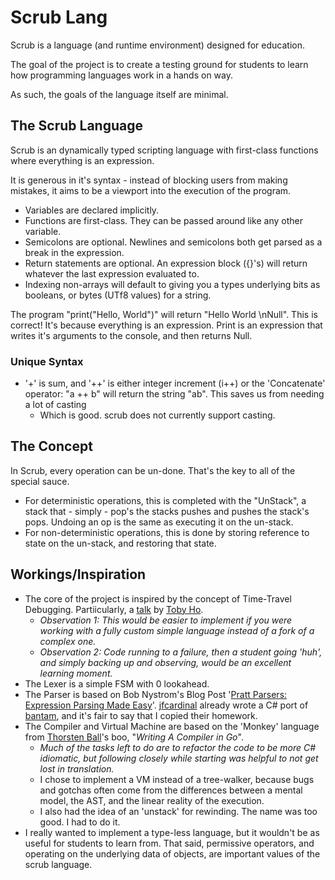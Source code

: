 # Scrub Lang

Scrub is a language (and runtime environment) designed for education.

The goal of the project is to create a testing ground for students to learn how programming languages work in a hands on way.

As such, the goals of the language itself are minimal.

## The Scrub Language
Scrub is an dynamically typed scripting language with first-class functions where everything is an expression.

It is generous in it's syntax - instead of blocking users from making mistakes, it aims to be a viewport into the execution of the program.

- Variables are declared implicitly.
- Functions are first-class. They can be passed around like any other variable.
- Semicolons are optional. Newlines and semicolons both get parsed as a break in the expression.
- Return statements are optional. An expression block ({}'s) will return whatever the last expression evaluated to.
- Indexing non-arrays will default to giving you a types underlying bits as booleans, or bytes (UTf8 values) for a string.

The program "print("Hello, World")" will return "Hello World \nNull". This is correct! It's because everything is an expression. Print is an expression that writes it's arguments to the console, and then returns Null.

### Unique Syntax
- '+' is sum, and '++' is either integer increment (i++) or the 'Concatenate' operator: "a ++ b" will return the string "ab". This saves us from needing a lot of casting
  + Which is good. scrub does not currently support casting. 

## The Concept
In Scrub, every operation can be un-done. That's the key to all of the special sauce.
- For deterministic operations, this is completed with the "UnStack", a stack that - simply - pop's the stacks pushes and pushes the stack's pops. Undoing an op is the same as executing it on the un-stack.
- For non-deterministic operations, this is done by storing reference to state on the un-stack, and restoring that state.

## Workings/Inspiration
- The core of the project is inspired by the concept of Time-Travel Debugging. Partiicularly, a [talk](https://us.pycon.org/2024/schedule/presentation/166/) by [Toby Ho](https://tobyho.com/video/Time-Travel-Debugging-(in-Python).html).
  - *Observation 1: This would be easier to implement if you were working with a fully custom simple language instead of a fork of a complex one.*
  - *Observation 2: Code running to a failure, then a student going 'huh', and simply backing up and observing, would be an excellent learning moment.*
- The Lexer is a simple FSM with 0 lookahead.
- The Parser is based on Bob Nystrom's Blog Post '[Pratt Parsers: Expression Parsing Made Easy](https://journal.stuffwithstuff.com/2011/03/19/pratt-parsers-expression-parsing-made-easy/)'. [jfcardinal](https://github.com/jfcardinal/BantamCs) already wrote a C# port of [bantam](https://github.com/munificent/bantam), and it's fair to say that I copied their homework.
- The Compiler and Virtual Machine are based on the 'Monkey' language from [Thorsten Ball](thorstenball.com)'s boo, "*Writing A Compiler in Go*".
  - *Much of the tasks left to do are to refactor the code to be more C# idiomatic, but following closely while starting was helpful to not get lost in translation.*
  - I chose to implement a VM instead of a tree-walker, because bugs and gotchas often come from the differences between a mental model, the AST, and the linear reality of the execution.
  - I also had the idea of an 'unstack' for rewinding. The name was too good. I had to do it.
- I really wanted to implement a type-less language, but it wouldn't be as useful for students to learn from. That said, permissive operators, and operating on the underlying data of objects, are important values of the scrub language.